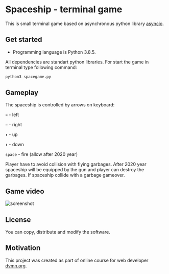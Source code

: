 # Spaceship - terminal game

This is small terminal game based on asynchronous python library [asyncio](https://docs.python.org/3/library/asyncio.html).

## Get started

- Programming language is Python 3.8.5.

All dependencies are standart python libraries. For start the game in terminal type following command:

```bash
python3 spacegame.py
```

## Gameplay

The spaceship is controlled by arrows on keyboard:

`⬅` - left

`➡` - right

`⬆` - up

`⬇` - down

`space` - fire (allow after 2020 year)

Player have to avoid collision with flying garbages. After 2020 year spaceship will be equipped by the gun and player can destroy the garbages. If spaceship collide with a garbage gameover.

## Game video

![screenshot](screenshot/space_game.gif)

## License

You can copy, distribute and modify the software.

## Motivation

This project was created as part of online course for web developer [dvmn.org](https://dvmn.org/modules/).
